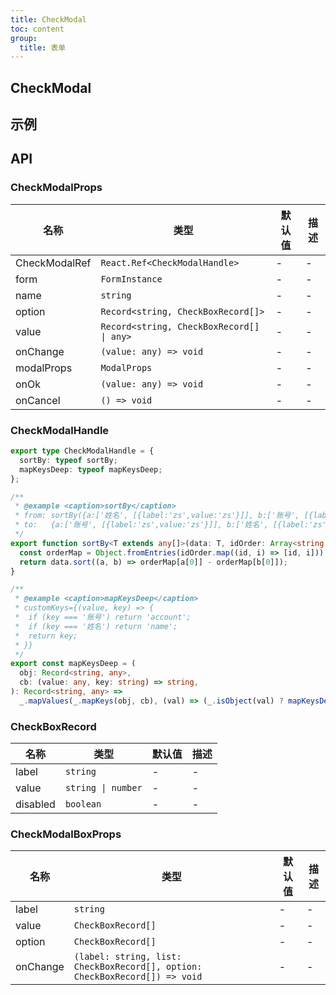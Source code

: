 ```yaml
---
title: CheckModal
toc: content
group:
  title: 表单
---
```


## CheckModal

## 示例

<code src='./demo/index.tsx'></code>

## API

### CheckModalProps

| 名称          | 类型                                      | 默认值 | 描述 |
| ------------- | ----------------------------------------- | ------ | ---- |
| CheckModalRef | `React.Ref<CheckModalHandle>`             | -      | -    |
| form          | `FormInstance`                            | -      | -    |
| name          | `string`                                  | -      | -    |
| option        | `Record<string, CheckBoxRecord[]>`        | -      | -    |
| value         | `Record<string, CheckBoxRecord[] \| any>` | -      | -    |
| onChange      | `(value: any) => void`                    | -      | -    |
| modalProps    | `ModalProps`                              | -      | -    |
| onOk          | `(value: any) => void`                    | -      | -    |
| onCancel      | `() => void`                              | -      | -    |

### CheckModalHandle

```ts
export type CheckModalHandle = {
  sortBy: typeof sortBy;
  mapKeysDeep: typeof mapKeysDeep;
};
```

```ts
/**
 * @example <caption>sortBy</caption>
 * from: sortBy({a:['姓名', [{label:'zs',value:'zs'}]], b:['账号', [{label:'zs',value:'zs'}]] }, ['账号', '姓名'])
 * to:   {a:['账号', [{label:'zs',value:'zs'}]], b:['姓名', [{label:'zs',value:'zs'}]] }
 */
export function sortBy<T extends any[]>(data: T, idOrder: Array<string | number>): T {
  const orderMap = Object.fromEntries(idOrder.map((id, i) => [id, i])) as any as T;
  return data.sort((a, b) => orderMap[a[0]] - orderMap[b[0]]);
}

/**
 * @example <caption>mapKeysDeep</caption>
 * customKeys={(value, key) => {
 *  if (key === '账号') return 'account';
 *  if (key === '姓名') return 'name';
 *  return key;
 * }}
 */
export const mapKeysDeep = (
  obj: Record<string, any>,
  cb: (value: any, key: string) => string,
): Record<string, any> =>
  _.mapValues(_.mapKeys(obj, cb), (val) => (_.isObject(val) ? mapKeysDeep(val, cb) : val));
```

### CheckBoxRecord

| 名称     | 类型               | 默认值 | 描述 |
| -------- | ------------------ | ------ | ---- |
| label    | `string`           | -      | -    |
| value    | `string \| number` | -      | -    |
| disabled | `boolean`          | -      | -    |

### CheckModalBoxProps

| 名称     | 类型                                                                        | 默认值 | 描述 |
| -------- | --------------------------------------------------------------------------- | ------ | ---- |
| label    | `string`                                                                    | -      | -    |
| value    | `CheckBoxRecord[]`                                                          | -      | -    |
| option   | `CheckBoxRecord[]`                                                          | -      | -    |
| onChange | `(label: string, list: CheckBoxRecord[], option: CheckBoxRecord[]) => void` | -      | -    |
